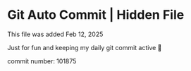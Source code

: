 # Git Auto Commit | Hidden File

This file was added Feb 12, 2025

Just for fun and keeping my daily git commit active 🤪

commit number: 101875

